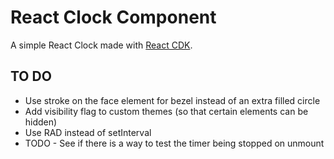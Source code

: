 # React Clock Component

A simple React Clock made with [React CDK](https://github.com/kadirahq/react-cdk).

## TO DO

- Use stroke on the face element for bezel instead of an extra filled circle
- Add visibility flag to custom themes (so that certain elements can be hidden)
- Use RAD instead of setInterval
- TODO - See if there is a way to test the timer being stopped on unmount
